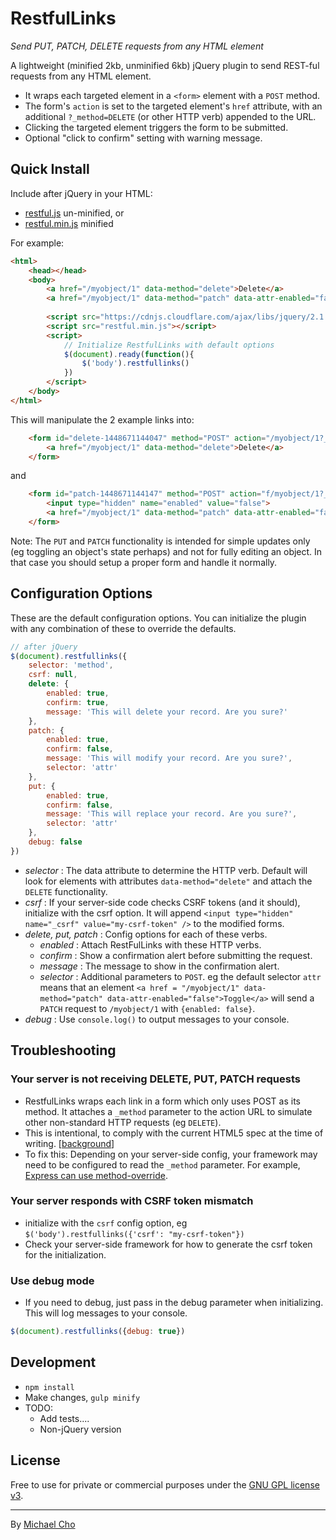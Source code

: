 # RestfulLinks
_Send PUT, PATCH, DELETE requests from any HTML element_

A lightweight (minified 2kb, unminified 6kb) jQuery plugin to send REST-ful requests from any HTML element.
* It wraps each targeted element in a `<form>` element with a `POST` method. 
* The form's `action` is set to the targeted element's `href` attribute, with an additional `?_method=DELETE` (or other HTTP verb) appended to the URL.
* Clicking the targeted element triggers the form to be submitted.
* Optional "click to confirm" setting with warning message.

## Quick Install
Include after jQuery in your HTML:
+ [restful.js](https://raw.githubusercontent.com/michaelcho/restful-links/master/dist/restful.js) un-minified, or
+ [restful.min.js](https://raw.githubusercontent.com/michaelcho/restful-links/master/dist/restful.min.js) minified

For example:
``` html
<html>
    <head></head>
    <body>
        <a href="/myobject/1" data-method="delete">Delete</a>
        <a href="/myobject/1" data-method="patch" data-attr-enabled="false">Update</a>
        
        <script src="https://cdnjs.cloudflare.com/ajax/libs/jquery/2.1.4/jquery.min.js"></script>
        <script src="restful.min.js"></script>
        <script>
            // Initialize RestfulLinks with default options
            $(document).ready(function(){
                $('body').restfullinks()
            })
        </script>
    </body>
</html>
```

This will manipulate the 2 example links into:
``` html
    <form id="delete-1448671144047" method="POST" action="/myobject/1?_method=DELETE">
        <a href="/myobject/1" data-method="delete">Delete</a>
    </form>
```

and 

``` html
    <form id="patch-1448671144147" method="POST" action="f/myobject/1?_method=PATCH">
        <input type="hidden" name="enabled" value="false">
        <a href="/myobject/1" data-method="patch" data-attr-enabled="false">Update</a>
    </form>
```

Note: The `PUT` and `PATCH` functionality is intended for simple updates only (eg toggling an object's state perhaps) and not for fully editing an object. In that case you should setup a proper form and handle it normally.

## Configuration Options
These are the default configuration options. You can initialize the plugin with any combination of these to override the defaults.
``` js
// after jQuery 
$(document).restfullinks({
    selector: 'method',
    csrf: null,
    delete: {
        enabled: true,
        confirm: true,
        message: 'This will delete your record. Are you sure?'
    },
    patch: {
        enabled: true,
        confirm: false,
        message: 'This will modify your record. Are you sure?',
        selector: 'attr'
    },
    put: {
        enabled: true,
        confirm: false,
        message: 'This will replace your record. Are you sure?',
        selector: 'attr'
    },
    debug: false
})
```

* _selector_ : The data attribute to determine the HTTP verb. Default will look for elements with attributes `data-method="delete"` and attach the `DELETE` functionality.
* _csrf_ : If your server-side code checks CSRF tokens (and it should), initialize with the csrf option. It will append `<input type="hidden" name="_csrf" value="my-csrf-token" />` to the modified forms.
* _delete, put, patch_ : Config options for each of these verbs.
  * _enabled_ :  Attach RestFulLinks with these HTTP verbs.
  * _confirm_ : Show a confirmation alert before submitting the request.
  * _message_ : The message to show in the confirmation alert.
  * _selector_ : Additional parameters to `POST`. eg the default selector `attr` means that an element `<a href = "/myobject/1" data-method="patch" data-attr-enabled="false">Toggle</a>` will send a `PATCH` request to `/myobject/1` with `{enabled: false}`.
* _debug_ : Use `console.log()` to output messages to your console. 

## Troubleshooting

### Your server is not receiving DELETE, PUT, PATCH requests
- RestfulLinks wraps each link in a form which only uses POST as its method. It attaches a `_method` parameter to the
action URL to simulate other non-standard HTTP requests (eg `DELETE`).
- This is intentional, to comply with the current HTML5 spec at the time of writing. [[background](http://stackoverflow.com/questions/165779/are-the-put-delete-head-etc-methods-available-in-most-web-browsers)]
- To fix this: Depending on your server-side config, your framework may need to be configured to read the `_method` parameter. For example, [Express can use method-override](http://stackoverflow.com/questions/9859287/expressjs-support-for-method-delete-and-put-without-the-methodoverride#answer-10021285).

### Your server responds with CSRF token mismatch
- initialize with the `csrf` config option, eg `$('body').restfullinks({'csrf': "my-csrf-token"})`
- Check your server-side framework for how to generate the csrf token for the initialization.

### Use debug mode
- If you need to debug, just pass in the debug parameter when initializing. This will log messages to your console.
``` js
$(document).restfullinks({debug: true})
```

## Development
* `npm install`
* Make changes, `gulp minify`
* TODO:
  * Add tests....
  * Non-jQuery version

## License

Free to use for private or commercial purposes under the [GNU GPL license v3](https://www.gnu.org/licenses/gpl-3.0.html).



* * *

By [Michael Cho](http://www.michaelcho.me)